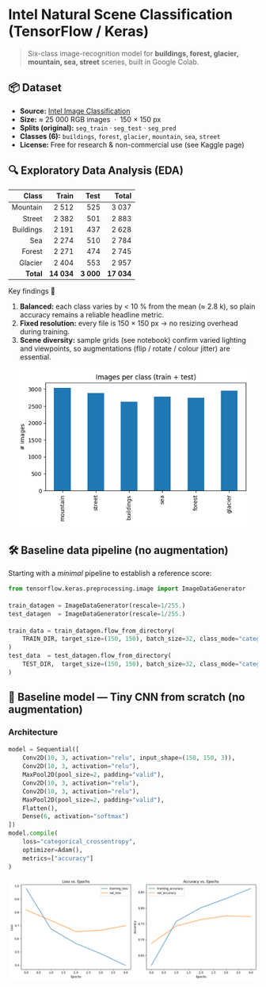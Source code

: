 # Intel Natural Scene Classification (TensorFlow / Keras)

> Six-class image-recognition model for **buildings, forest, glacier, mountain, sea, street** scenes, built in Google Colab.

## 📦 Dataset
- **Source:** [Intel Image Classification](https://www.kaggle.com/datasets/puneet6060/intel-image-classification)  
- **Size:** ≈ 25 000 RGB images &nbsp;·&nbsp; 150 × 150 px  
- **Splits (original):** `seg_train` · `seg_test` · `seg_pred`  
- **Classes (6):** `buildings`, `forest`, `glacier`, `mountain`, `sea`, `street`  
- **License:** Free for research & non-commercial use (see Kaggle page)


## 🔍 Exploratory Data Analysis (EDA)

| Class      | Train | Test | **Total** |
|-----------:|------:|-----:|----------:|
| Mountain   | 2 512 |  525 | 3 037 |
| Street     | 2 382 |  501 | 2 883 |
| Buildings  | 2 191 |  437 | 2 628 |
| Sea        | 2 274 |  510 | 2 784 |
| Forest     | 2 271 |  474 | 2 745 |
| Glacier    | 2 404 |  553 | 2 957 |
| **Total**  | **14 034** | **3 000** | **17 034** |

Key findings 🔎  

1. **Balanced:** each class varies by < 10 % from the mean (≈ 2.8 k), so plain accuracy remains a reliable headline metric.  
2. **Fixed resolution:** every file is 150 × 150 px → no resizing overhead during training.  
3. **Scene diversity:** sample grids (see notebook) confirm varied lighting and viewpoints, so augmentations (flip / rotate / colour jitter) are essential.


<p align="center">
  <img src="class_distribution.png" width="480" alt="Class distribution bar plot">
</p>

## 🛠️ Baseline data pipeline (no augmentation)

Starting with a *minimal* pipeline to establish a reference score:

```python
from tensorflow.keras.preprocessing.image import ImageDataGenerator

train_datagen = ImageDataGenerator(rescale=1/255.)
test_datagen  = ImageDataGenerator(rescale=1/255.)

train_data = train_datagen.flow_from_directory(
    TRAIN_DIR, target_size=(150, 150), batch_size=32, class_mode="categorical"
)
test_data  = test_datagen.flow_from_directory(
    TEST_DIR,  target_size=(150, 150), batch_size=32, class_mode="categorical"
)
```

## 🧪 Baseline model — Tiny CNN from scratch (no augmentation)

### Architecture
```python
model = Sequential([
    Conv2D(10, 3, activation="relu", input_shape=(150, 150, 3)),
    Conv2D(10, 3, activation="relu"),
    MaxPool2D(pool_size=2, padding="valid"),
    Conv2D(10, 3, activation="relu"),
    Conv2D(10, 3, activation="relu"),
    MaxPool2D(pool_size=2, padding="valid"),
    Flatten(),
    Dense(6, activation="softmax")
])
model.compile(
    loss="categorical_crossentropy",
    optimizer=Adam(),
    metrics=["accuracy"]
)
```

<p align="center"> <img src="model_1_curves.png" width="550" alt="Training curves (no augmentation)"> </p>
